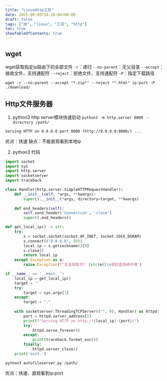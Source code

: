 ```yaml
---
title: "LinuxHttp工具"
date: 2025-08-05T14:28:04+08:00
draft: false
tags: ["技", "linux", "工具", "http"]
toc: true
showTableOfContents: true
---
```


## wget
wget获取指定ip路由下的全部文件
`-r`：递归
`--no-parent`：无父目录
`--accept`：接收文件，支持通配符
`--reject`：拒绝文件，支持通配符
`-P`：指定下载路径
```shell
wget -r --no-parent --accept "*.zip*" --reject "*.html" ip:port -P ./download/
```


## Http文件服务器
1. python3 http server模块快速启动
`python3 -m http.server 8000 --directory /path/`
```console
Serving HTTP on 0.0.0.0 port 8000 (http://0.0.0.0:8000/) ...
```
优点：快速
缺点：不能直观看到本地ip

2. python3 代码
```python
import socket
import sys
import http.server  
import socketserver 
import traceback

class Handler(http.server.SimpleHTTPRequestHandler): 
    def __init__(self, *args, **kwargs):
        super().__init__(*args, directory=target, **kwargs)
    
    def end_headers(self):
        self.send_header('Connection', 'close')
        super().end_headers()

def get_local_ip() -> str:
    try:
        s = socket.socket(socket.AF_INET, socket.SOCK_DGRAM)
        s.connect(("8.8.8.8", 80))  
        local_ip = s.getsockname()[0] 
        s.close() 
        return local_ip
    except Exception as e:
        raise Exception(f"无法获取IP: {str(e)}\n请检查网络环境")

if __name__ == '__main__':
    local_ip = get_local_ip()
    target = ''
    try:
        target = sys.argv[1]
    except:
        target = "."
    
    with socketserver.ThreadingTCPServer(("", 0), Handler) as httpd:
        port = httpd.server_address[1] 
        print(f"Serving HTTP on http://{local_ip}:{port}/")
        try:
            httpd.serve_forever()
        except:
            print(traceback.format_exc())
        finally:
            httpd.server_close()
    print('exit.')
```
```shell
python3 autofileserver.py /path/
```
优点：快速、直观看到ip:port